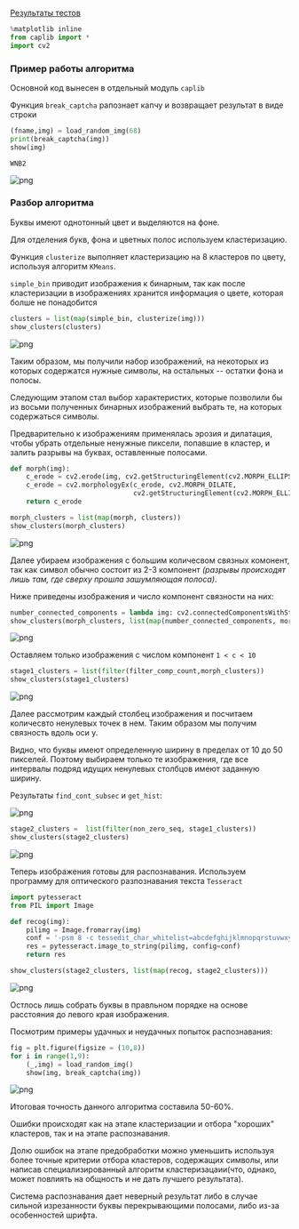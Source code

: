 [Результаты тестов](https://www.dropbox.com/sh/dk933atpilyqth3/AAD9dOz575Qa6dyTWsQx9WDKa?dl=0)

```python
%matplotlib inline
from caplib import *
import cv2
```

### Пример работы алгоритма
Основной код вынесен в отдельный модуль `caplib`

Функция `break_captcha` рапознает капчу и возвращает результат в виде строки



```python
(fname,img) = load_random_img(68)
print(break_captcha(img))
show(img)
```

    WNB2

![png](demo_img/output_2_1.png)


### Разбор алгоритма

Буквы имеют однотонный цвет и выделяются на фоне.

Для отделения букв, фона и цветных полос используем кластеризацию.

Функция `clusterize` выполняет кластеризацию на 8 кластеров по цвету, используя алгоритм `KMeans`.

`simple_bin` приводит изображения к бинарным, так как после кластеризации в изображениях хранится информация о цвете, которая болше не понадобится


```python
clusters = list(map(simple_bin, clusterize(img)))
show_clusters(clusters)

```


![png](demo_img/output_4_0.png)


Таким образом, мы получили набор изображений, на некоторых из которых содержатся нужные символы, на остальных -- остатки фона и полосы.

Следующим этапом стал выбор характеристих, которые позволили бы из восьми полученных бинарных изображений выбрать те, на которых содержаться символы.

Предварительно к изображениям применялась эрозия и дилатация, чтобы убрать отдельные ненужные пиксели, попавшие в кластер, и залить разрывы на буквах, оставленные полосами.


```python
def morph(img):
    c_erode = cv2.erode(img, cv2.getStructuringElement(cv2.MORPH_ELLIPSE, (3, 3)))
    c_erode = cv2.morphologyEx(c_erode, cv2.MORPH_DILATE,
                               cv2.getStructuringElement(cv2.MORPH_ELLIPSE, (3, 6)))
    return c_erode

morph_clusters = list(map(morph, clusters))
show_clusters(morph_clusters)
```


![png](demo_img/output_6_0.png)


Далее убираем изображения с большим количесвом связных комонент, так как символ обычно состоит из 2-3 компонент *(разрывы происходят лишь там, где сверху прошла зашумляющая полоса)*.

Ниже приведены изображения и число компонент связности на них:


```python
number_connected_components = lambda img: cv2.connectedComponentsWithStats(morph(img))[0]
show_clusters(morph_clusters, list(map(number_connected_components, morph_clusters)))
```


![png](demo_img/output_8_0.png)


Оставляем только изображения с числом компонент `1 < c < 10`


```python
stage1_clusters = list(filter(filter_comp_count,morph_clusters))
show_clusters(stage1_clusters)
```


![png](demo_img/output_10_0.png)


Далее рассмотрим каждый столбец изображения и посчитаем количесвто ненулевых точек в нем.
Таким образом мы получим связность вдоль оси y.

Видно, что буквы имеют определенную ширину в пределах от 10 до 50 пикселей.
Поэтому выбираем только те изображения, где все интервалы подряд идущих ненулевых столбцов имеют заданную ширину.

Результаты `find_cont_subsec` и `get_hist`:

![png](demo_img/output_12_0.png)



```python
stage2_clusters =  list(filter(non_zero_seq, stage1_clusters))
show_clusters(stage2_clusters)
```


![png](demo_img/output_13_0.png)


Теперь изображения готовы для распознавания. Используем программу для оптического разпознавания текста `Tesseract`


```python
import pytesseract
from PIL import Image

def recog(img):
    pilimg = Image.fromarray(img)
    conf = '-psm 8 -c tessedit_char_whitelist=abcdefghijklmnopqrstuvwxyzABCDEFGHIJKLMNOPQRSTUVWXYZ1234567890'
    res = pytesseract.image_to_string(pilimg, config=conf)
    return res

show_clusters(stage2_clusters, list(map(recog, stage2_clusters)))
```


![png](demo_img/output_15_0.png)


Остлось лишь собрать буквы в правльном порядке на основе расстояния до левого края изображения.

Посмотрим примеры удачных и неудачных попыток распознавания:


```python
fig = plt.figure(figsize = (10,8))
for i in range(1,9):    
    (_,img) = load_random_img()
    show(img, break_captcha(img))
```


![png](demo_img/output_18_0.png)


Итоговая точность данного алгоритма составила 50-60%.

Ошибки происходят как на этапе кластеризации и отбора "хороших" кластеров, так и на этапе распознавания.

Долю ошибок на этапе предобработки можно уменьшить используя более точные критерии отбора кластеров, содержащих символы, или написав специализированный алгоритм кластеризацаии(что, однако, может повлиять на общность и не дать лучшего результата).

Система распознавания дает неверный результат либо в случае сильной изрезанности буквы перекрывающими полосами, либо из-за особенностей шрифта.
